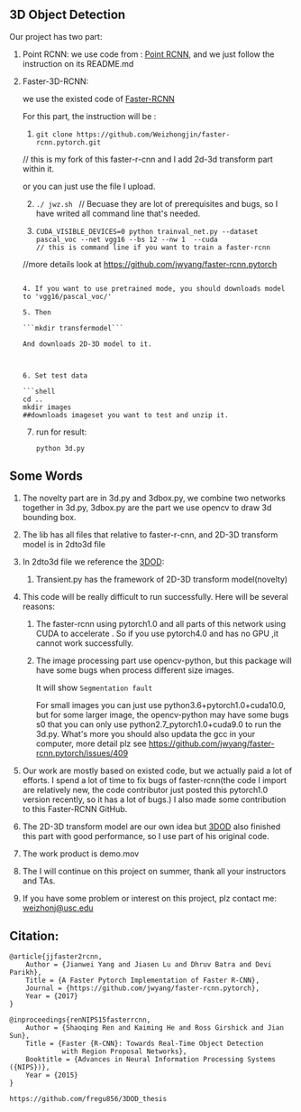## 3D Object Detection 

Our project has two part:

1. Point RCNN: we use code from : [Point RCNN](https://github.com/sshaoshuai/PointRCNN), and we just follow the instruction on its README.md

2. Faster-3D-RCNN:

   we use the existed code of [Faster-RCNN](https://github.com/jwyang/faster-rcnn.pytorch)

   For this part, the instruction will be :

   1. ```git clone https://github.com/Weizhongjin/faster-rcnn.pytorch.git```

   // this is my fork of this faster-r-cnn and I add 2d-3d transform part within it.

   or you can just use the file I upload.

   2. ```./ jwz.sh ``` // Becuase they are lot of prerequisites and bugs, so I have writed all command line that's needed.
   
   3. ```shell
      CUDA_VISIBLE_DEVICES=0 python trainval_net.py --dataset pascal_voc --net vgg16 --bs 12 --nw 1  --cuda
      // this is command line if you want to train a faster-rcnn
   //more details look at https://github.com/jwyang/faster-rcnn.pytorch
      ```
   
   4. If you want to use pretrained mode, you should downloads model to 'vgg16/pascal_voc/'
   
   5. Then 
   
      ```mkdir transfermodel```
   
      And downloads 2D-3D model to it.
   
      
   
   6. Set test data
   
      ```shell
      cd ..
      mkdir images
      ##downloads imageset you want to test and unzip it.
      ```
   
   7. run for result:
   
      ```shell
      python 3d.py
      ```

## Some Words

1. The novelty part are in 3d.py and 3dbox.py, we combine two  networks together in 3d.py, 3dbox.py are the part we use opencv to draw 3d bounding box.

2. The lib has all files that relative to faster-r-cnn, and 2D-3D transform model is in 2dto3d file

3. In 2dto3d file we reference the [3DOD](https://github.com/fregu856/3DOD_thesis):

   1. Transient.py has the framework of 2D-3D transform model(novelty)

4. This code will be really difficult to run successfully. Here will be several reasons:

   1. The faster-rcnn using pytorch1.0 and all parts of this network using CUDA to accelerate . So if you use pytorch4.0 and has no GPU ,it cannot work successfully.

   2. The image processing part use opencv-python, but this package will have some bugs when process different size images.

      It will show `Segmentation fault`

      For small images you can just use python3.6+pytorch1.0+cuda10.0, but for some larger image, the opencv-python may have some bugs s0 that you can only use python2.7_pytorch1.0+cuda9.0 to run the 3d.py. What's more you should also updata the gcc in your computer, more detail plz see https://github.com/jwyang/faster-rcnn.pytorch/issues/409

5. Our work are mostly based on existed code, but we actually paid a lot of efforts. I spend a lot of time to fix bugs of faster-rcnn(the code I import are relatively new, the code contributor just posted this pytorch1.0 version recently, so it has a lot of bugs.) I  also made some contribution to this Faster-RCNN GitHub. 

6. The 2D-3D transform model are our own idea but [3DOD](https://github.com/fregu856/3DOD_thesis) also finished this part with good performance, so I use part of his original code.
7. The work product is demo.mov

8. The I will continue on this project on summer, thank all your instructors and TAs.

9. If you have some problem or interest on this project, plz contact me: weizhonj@usc.edu

## Citation:

```
@article{jjfaster2rcnn,
    Author = {Jianwei Yang and Jiasen Lu and Dhruv Batra and Devi Parikh},
    Title = {A Faster Pytorch Implementation of Faster R-CNN},
    Journal = {https://github.com/jwyang/faster-rcnn.pytorch},
    Year = {2017}
}

@inproceedings{renNIPS15fasterrcnn,
    Author = {Shaoqing Ren and Kaiming He and Ross Girshick and Jian Sun},
    Title = {Faster {R-CNN}: Towards Real-Time Object Detection
             with Region Proposal Networks},
    Booktitle = {Advances in Neural Information Processing Systems ({NIPS})},
    Year = {2015}
}

https://github.com/fregu856/3DOD_thesis
```

